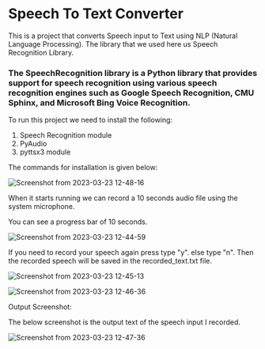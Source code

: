 # Speech To Text Converter

This is a project that converts Speech input to Text using NLP (Natural Language Processing). The library that we used here us Speech Recognition Library.

### The SpeechRecognition library is a Python library that provides support for speech recognition using various speech recognition engines such as Google Speech Recognition, CMU Sphinx, and Microsoft Bing Voice Recognition.

To run this project we need to install the following:

1. Speech Recognition module
2. PyAudio
3. pyttsx3 module

The commands for installation is given below:

![Screenshot from 2023-03-23 12-48-16](https://user-images.githubusercontent.com/116060493/227134065-2edbda41-79e4-43ee-aeac-d2e43a3f3c09.png)

When it starts running we can record a 10 seconds audio file using the system microphone.

You can see a progress bar of 10 seconds.

![Screenshot from 2023-03-23 12-44-59](https://user-images.githubusercontent.com/116060493/227135290-92237117-24ca-4ede-aab6-6d94722ac66f.png)

If you need to record your speech again press type "y". else type "n". Then the recorded speech will be saved in the recorded_text.txt file.

![Screenshot from 2023-03-23 12-45-13](https://user-images.githubusercontent.com/116060493/227135501-eec0780d-020d-4212-aa3f-c645bfcf60c4.png)

![Screenshot from 2023-03-23 12-46-36](https://user-images.githubusercontent.com/116060493/227135671-6ac2b4f2-5174-4baa-9dee-b111b59e8475.png)

Output Screenshot:

The below screenshot is the output text of the speech input I recorded.

![Screenshot from 2023-03-23 12-47-36](https://user-images.githubusercontent.com/116060493/227136009-2fa40891-730c-4bb6-b38f-721504e45964.png)









